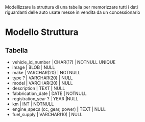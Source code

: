 Modellizzare la struttura di una tabella per memorizzare tutti i dati riguardanti delle auto usate messe in vendita da un concessionario


# Modello Struttura 

## Tabella ##


* vehicle_id_number | CHAR(17) | NOTNULL UNIQUE
* image | BLOB | NULL
* make | VARCHAR(20) | NOTNULL
* type ? | VARCHAR(20) | NULL
* model | VARCHAR(20) | NULL
* description | TEXT | NULL
* fabbrication_date | DATE | NOTNULL
* registration_year ? | YEAR |NULL 
* km | INT | NOTNULL
* engine_specs (cc, gear, power) | TEXT | NULL
* fuel_supply | VARCHAR(10) | NULL